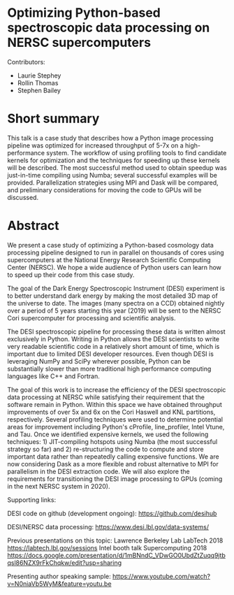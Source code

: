 # Optimizing Python-based spectroscopic data processing on NERSC supercomputers

Contributors:

* Laurie Stephey
* Rollin Thomas
* Stephen Bailey

# Short summary

This talk is a case study that describes how a Python image processing pipeline
was optimized for increased throughput of 5-7x on a high-performance system.
The workflow of using profiling tools to find candidate kernels for
optimization and the techniques for speeding up these kernels will be
described. The most successful method used to obtain speedup was just-in-time
compiling using Numba; several successful examples will be provided.
Parallelization strategies using MPI and Dask will be compared, and preliminary
considerations for moving the code to GPUs will be discussed.

# Abstract

We present a case study of optimizing a Python-based cosmology data processing
pipeline designed to run in parallel on thousands of cores using supercomputers
at the National Energy Research Scientific Computing Center (NERSC). We hope a
wide audience of Python users can learn how to speed up their code from this
case study.

The goal of the Dark Energy Spectroscopic Instrument (DESI) experiment is to
better understand dark energy by making the most detailed 3D map of the
universe to date. The images (many spectra on a CCD) obtained nightly over a
period of 5 years starting this year (2019) will be sent to the NERSC Cori
supercomputer for processing and scientific analysis.

The DESI spectroscopic pipeline for processing these data is written almost
exclusively in Python. Writing in Python allows the DESI scientists to write
very readable scientific code in a relatively short amount of time, which is
important due to limited DESI developer resources. Even though DESI is
leveraging NumPy and SciPy wherever possible, Python can be substantially
slower than more traditional high performance computing languages like C++ and
Fortran.

The goal of this work is to increase the efficiency of the DESI spectroscopic
data processing at NERSC while satisfying their requirement that the software
remain in Python. Within this space we have obtained throughput improvements of
over 5x and 6x on the Cori Haswell and KNL partitions, respectively. Several
profiling techniques were used to determine potential areas for improvement
including Python's cProfile, line_profiler, Intel Vtune, and Tau. Once we
identified expensive kernels, we used the following techniques: 1)
JIT-compiling hotspots using Numba (the most successful strategy so far) and 2)
re-structuring the code to compute and store important data rather than
repeatedly calling expensive functions. We are now considering Dask as a more
flexible and robust alternative to MPI for parallelism in the DESI extraction
code. We will also explore the requirements for transitioning the DESI image
processing to GPUs (coming in the next NERSC system in 2020).

Supporting links:

DESI code on github (development ongoing):
https://github.com/desihub

DESI/NERSC data processing:
https://www.desi.lbl.gov/data-systems/

Previous presentations on this topic:
Lawrence Berkeley Lab LabTech 2018
https://labtech.lbl.gov/sessions
Intel booth talk Supercomputing 2018
https://docs.google.com/presentation/d/1mBNndC_VDwGO0UbdZtZuqq9jtbqsl86NZX9rFkChqkw/edit?usp=sharing

Presenting author speaking sample:
https://www.youtube.com/watch?v=N0niaVb5WyM&feature=youtu.be
